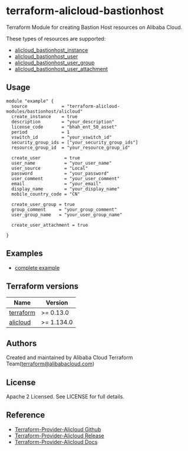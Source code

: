 # terraform-alicloud-bastionhost
Terraform Module for creating Bastion Host resources on Alibaba Cloud.

These types of resources are supported:

* [alicloud_bastionhost_instance](https://registry.terraform.io/providers/aliyun/alicloud/latest/docs/resources/bastionhost_instance)
* [alicloud_bastionhost_user](https://registry.terraform.io/providers/aliyun/alicloud/latest/docs/resources/bastionhost_user)
* [alicloud_bastionhost_user_group](https://registry.terraform.io/providers/aliyun/alicloud/latest/docs/resources/bastionhost_user_group)
* [alicloud_bastionhost_user_attachment](https://registry.terraform.io/providers/aliyun/alicloud/latest/docs/resources/bastionhost_user_attachment)

## Usage

```hcl
module "example" {
  source             = "terraform-alicloud-modules/bastionhost/alicloud"
  create_instance    = true
  description        = "your_description"
  license_code       = "bhah_ent_50_asset"
  period             = 1
  vswitch_id         = "your_vswitch_id"
  security_group_ids = ["your_security_group_ids"]
  resource_group_id  = "your_resource_group_id"
  
  create_user         = true
  user_name           = "your_user_name"
  user_source         = "Local"
  password            = "your_password"
  user_comment        = "your_user_comment"
  email               = "your_email"
  display_name        = "your_display_name"
  mobile_country_code = "CN"

  create_user_group = true
  group_comment     = "your_group_comment"
  user_group_name   = "your_user_group_name"

  create_user_attachment = true

}
```

## Examples

* [complete example](https://github.com/terraform-alicloud-modules/terraform-alicloud-bastionhost/tree/main/examples/complete)

## Terraform versions

| Name | Version |
|------|---------|
| <a name="requirement_terraform"></a> [terraform](#requirement\_terraform) | >= 0.13.0 |
| <a name="requirement_alicloud"></a> [alicloud](#requirement\_alicloud) | >= 1.134.0 |

Authors
-------
Created and maintained by Alibaba Cloud Terraform Team(terraform@alibabacloud.com)

License
----
Apache 2 Licensed. See LICENSE for full details.

Reference
---------
* [Terraform-Provider-Alicloud Github](https://github.com/terraform-providers/terraform-provider-alicloud)
* [Terraform-Provider-Alicloud Release](https://releases.hashicorp.com/terraform-provider-alicloud/)
* [Terraform-Provider-Alicloud Docs](https://www.terraform.io/docs/providers/alicloud/index.html)